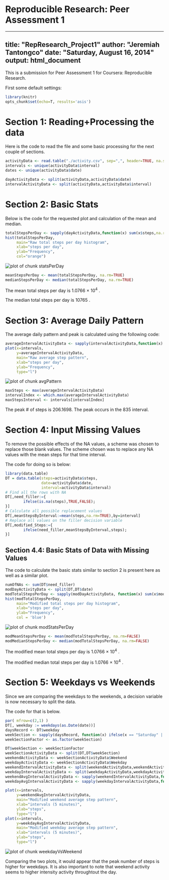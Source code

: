 # Reproducible Research: Peer Assessment 1

---
title: "RepResearch_Project1"
author: "Jeremiah Tantongco"
date: "Saturday, August 16, 2014"
output: html_document
---

This is a submission for Peer Assessment 1 for Coursera: Reproducible Research.

First some default settings:


```r
library(knitr)
opts_chunk$set(echo=T, results='asis')
```

# Section 1: Reading+Processing the data

Here is the code to read the file and some basic processing for the next couple of sections.


```r
activityData <- read.table("./activity.csv", sep=",", header=TRUE, na.strings = 'NA')
intervals <- unique(activityData$interval)
dates <- unique(activityData$date)

dayActivityData <- split(activityData,activityData$date)
intervalActivityData <- split(activityData,activityData$interval)
```

# Section 2: Basic Stats

Below is the code for the requested plot and calculation of the mean and median.


```r
totalStepsPerDay <- sapply(dayActivityData,function(x) sum(x$steps,na.rm=FALSE))
hist(totalStepsPerDay, 
     main="Raw total steps per day histogram",
     xlab="steps per day",
     ylab="Frequency",
     col="orange")
```

![plot of chunk statsPerDay](figure/statsPerDay.png) 

```r
meanStepsPerDay <- mean(totalStepsPerDay, na.rm=TRUE)
medianStepsPerDay <- median(totalStepsPerDay, na.rm=TRUE)
```

The mean total steps per day is 1.0766 &times; 10<sup>4</sup> .

The median total steps per day is 10765 .

# Section 3: Average Daily Pattern

The average daily pattern and peak is calculated using the following code:


```r
averageIntervalActivityData <- sapply(intervalActivityData,function(x) mean(x$steps,na.rm=TRUE))
plot(x=intervals,
     y=averageIntervalActivityData,
     main="Raw average step pattern",
     xlab="steps per day",
     ylab="Frequency",
     type="l")
```

![plot of chunk avgPattern](figure/avgPattern.png) 

```r
maxSteps <- max(averageIntervalActivityData)
intervalIndex <- which.max(averageIntervalActivityData)
maxStepsInterval <- intervals[intervalIndex]
```

The peak # of steps is 206.1698.
The peak occurs in the 835 interval.

# Section 4: Input Missing Values

To remove the possible effects of the NA values, a scheme was chosen to replace those blank values.
The scheme chosen was to replace any NA values with the mean steps for that time interval.

The code for doing so is below:


```r
library(data.table)
DT = data.table(steps=activityData$steps,
                date=activityData$date,
                interval=activityData$interval)
# Find all the rows with NA
DT[,need_filler:={
        ifelse(is.na(steps),TRUE,FALSE);
}]
# Calculate all possible replacement values
DT[,meanStepsByInterval:=mean(steps,na.rm=TRUE),by=interval]
# Replace all values on the filler decision variable
DT[,modified_Steps:={
        ifelse(need_filler,meanStepsByInterval,steps);
}]
```

## Section 4.4: Basic Stats of Data with Missing Values

The code to calculate the basic stats similar to section 2 is present here as well as a similar plot.


```r
numOfNAs <- sum(DT$need_filler)
modDayActivityData <- split(DT,DT$date)
modTotalStepsPerDay <- sapply(modDayActivityData, function(x) sum(x$modified_Steps,na.rm=FALSE))
hist(modTotalStepsPerDay, 
     main="Modified total steps per day histogram",
     xlab="steps per day",
     ylab="Frequency",
     col = 'blue')
```

![plot of chunk modStatsPerDay](figure/modStatsPerDay.png) 

```r
modMeanStepsPerDay <- mean(modTotalStepsPerDay, na.rm=FALSE)
modMedianStepsPerDay <- median(modTotalStepsPerDay, na.rm=FALSE)
```

The modified mean total steps per day is 1.0766 &times; 10<sup>4</sup> .

The modified median total steps per day is 1.0766 &times; 10<sup>4</sup> .

# Section 5: Weekdays vs Weekends

Since we are comparing the weekdays to the weekends, a decision variable is now necessary to split the data.

The code for that is below.


```r
par( mfrow=c(2,1) )
DT[, weekday := weekdays(as.Date(date))]
daysRecord <- DT$weekday
weekSection <- sapply(daysRecord, function(x) ifelse(x == "Saturday" || x == "Sunday","Weekend","Weekday") )
weekSectionFactor <- as.factor(weekSection)

DT$weekSection <- weekSectionFactor
weekSectionActivityData <- split(DT,DT$weekSection)
weekendActivityData <- weekSectionActivityData$Weekend
weekdayActivityData <- weekSectionActivityData$Weekday
weekendIntervalActivityData <- split(weekendActivityData,weekendActivityData$interval)
weekdayIntervalActivityData <- split(weekdayActivityData,weekdayActivityData$interval)
weekendAvgIntervalActivityData <- sapply(weekendIntervalActivityData,function(x) mean(x$modified_Steps,na.rm=FALSE))
weekdayAvgIntervalActivityData <- sapply(weekdayIntervalActivityData,function(x) mean(x$modified_Steps,na.rm=FALSE))

plot(x=intervals,
     y=weekendAvgIntervalActivityData,
     main="Modified weekend average step pattern",
     xlab="intervals (5 minutes)",
     ylab="steps",
     type="l")
plot(x=intervals,
     y=weekdayAvgIntervalActivityData,
     main="Modified weekday average step pattern",
     xlab="intervals (5 minutes)",
     ylab="steps",
     type="l")
```

![plot of chunk weekdayVsWeekend](figure/weekdayVsWeekend.png) 

Comparing the two plots, it would appear that the peak number of steps is higher for weekdays.
It is also important to note that weekend activity seems to higher intensity activity throughtout the day.
